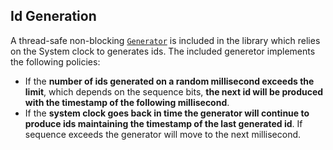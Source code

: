 Id Generation
-------------

A thread-safe non-blocking [`Generator`](latest/api/gr/jkl/uid/Generator.html) 
is included in the library which relies on the System clock to generates ids. 
The included generetor implements the following policies:

* If the **number of ids generated on a random millisecond exceeds the limit**, 
which depends on the sequence bits, **the next id will be produced with the 
timestamp of the following millisecond**. 
* If the **system clock goes back in time the generator will continue to produce 
ids maintaining the timestamp of the last generated id**. If sequence exceeds the
generator will move to the next millisecond. 
